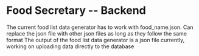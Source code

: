 # Food Secretary -- Backend
The current food list data generator has to work with food_name.json. Can replace the json file with other json files as long as they follow the same format
The output of the food list data generator is a json file currently, working on uploading data directly to the database 
